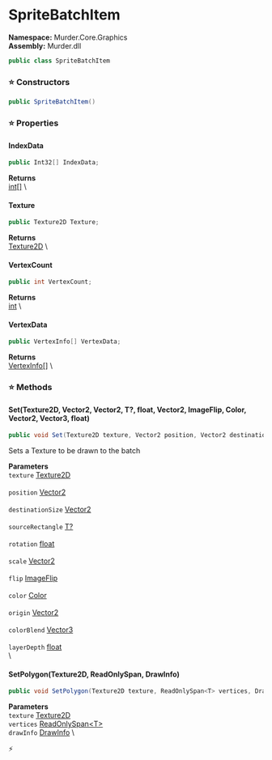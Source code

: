 # SpriteBatchItem

**Namespace:** Murder.Core.Graphics \
**Assembly:** Murder.dll

```csharp
public class SpriteBatchItem
```

### ⭐ Constructors
```csharp
public SpriteBatchItem()
```

### ⭐ Properties
#### IndexData
```csharp
public Int32[] IndexData;
```

**Returns** \
[int[]](https://learn.microsoft.com/en-us/dotnet/api/System.Int32?view=net-7.0) \
#### Texture
```csharp
public Texture2D Texture;
```

**Returns** \
[Texture2D](https://docs.monogame.net/api/Microsoft.Xna.Framework.Graphics.Texture2D.html) \
#### VertexCount
```csharp
public int VertexCount;
```

**Returns** \
[int](https://learn.microsoft.com/en-us/dotnet/api/System.Int32?view=net-7.0) \
#### VertexData
```csharp
public VertexInfo[] VertexData;
```

**Returns** \
[VertexInfo[]](../../../Murder/Core/Graphics/VertexInfo.html) \
### ⭐ Methods
#### Set(Texture2D, Vector2, Vector2, T?, float, Vector2, ImageFlip, Color, Vector2, Vector3, float)
```csharp
public void Set(Texture2D texture, Vector2 position, Vector2 destinationSize, T? sourceRectangle, float rotation, Vector2 scale, ImageFlip flip, Color color, Vector2 origin, Vector3 colorBlend, float layerDepth)
```

Sets a Texture to be drawn to the batch

**Parameters** \
`texture` [Texture2D](https://docs.monogame.net/api/Microsoft.Xna.Framework.Graphics.Texture2D.html) \
\
`position` [Vector2](https://docs.monogame.net/api/Microsoft.Xna.Framework.Vector2.html) \
\
`destinationSize` [Vector2](https://docs.monogame.net/api/Microsoft.Xna.Framework.Vector2.html) \
\
`sourceRectangle` [T?](https://learn.microsoft.com/en-us/dotnet/api/System.Nullable-1?view=net-7.0) \
\
`rotation` [float](https://learn.microsoft.com/en-us/dotnet/api/System.Single?view=net-7.0) \
\
`scale` [Vector2](https://docs.monogame.net/api/Microsoft.Xna.Framework.Vector2.html) \
\
`flip` [ImageFlip](../../../Murder/Core/Graphics/ImageFlip.html) \
\
`color` [Color](../../../Murder/Core/Graphics/Color.html) \
\
`origin` [Vector2](https://docs.monogame.net/api/Microsoft.Xna.Framework.Vector2.html) \
\
`colorBlend` [Vector3](https://docs.monogame.net/api/Microsoft.Xna.Framework.Vector3.html) \
\
`layerDepth` [float](https://learn.microsoft.com/en-us/dotnet/api/System.Single?view=net-7.0) \
\

#### SetPolygon(Texture2D, ReadOnlySpan<T>, DrawInfo)
```csharp
public void SetPolygon(Texture2D texture, ReadOnlySpan<T> vertices, DrawInfo drawInfo)
```

**Parameters** \
`texture` [Texture2D](https://docs.monogame.net/api/Microsoft.Xna.Framework.Graphics.Texture2D.html) \
`vertices` [ReadOnlySpan\<T\>](https://learn.microsoft.com/en-us/dotnet/api/System.ReadOnlySpan-1?view=net-7.0) \
`drawInfo` [DrawInfo](../../../Murder/Core/Graphics/DrawInfo.html) \



⚡